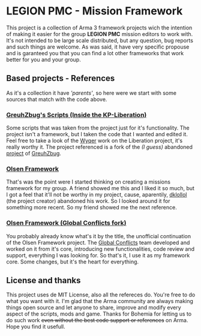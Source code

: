 # LEGION PMC - Mission Framework

This project is a collection of Arma 3 framework projects wich the intention of making it easier for the group **LEGION PMC** mission editors to work with. It's not intended to be large scale distributed, but any question, bug reports and such things are welcome. As was said, it have very specific propouse and is garanteed you that you can find a lot other frameworks that work better for you and your group.

## Based projects - References

As it's a collection it have *'parents'*, so here were we start with some sources that match with the code above.

### [GreuhZbug's Scripts (Inside the KP-Liberation)](https://github.com/KillahPotatoes/KP-Liberation)
Some scripts that was taken from the project just for it's functionality. The project isn't a framework, but I taken the code that I wanted and edited it.
Feel free to take a look of the [Wyqer](https://github.com/Wyqer) work on the Liberation project, it's really worthy it.
The project referenced is a fork of the *(I guess)* abandoned [project](https://github.com/GreuhZbug/greuh_liberation.Altis) of [GreuhZbug](https://github.com/GreuhZbug).

### [Olsen Framework](https://github.com/dklollol/Olsen-Framework-Arma-3)
That's was the point were I started thinking on creating a missions framework for my group. A friend showed me this and I liked it so much, but I got a feel that it'll not be worthy in my project, cause, aparentily, [dklollol](https://github.com/dklollol) (the project creator) abandoned his work. So I looked around it for something more recent.
So my friend showed me the next reference.

### [Olsen Framework (Global Conflicts fork)](https://github.com/Global-Conflicts-ArmA/Olsen-Framework-Arma-3)
You probably already know what's it by the title, the unofficial continuation of the Olsen Framework project. The [Global Conflicts](https://github.com/Global-Conflicts-ArmA) team developed and worked on it from it's core, introducing new functionalities, code review and support, everything I was looking for. So that's it, I use it as my framework core. Some changes, but it's the heart for everything.


## License and thanks

This project uses de MIT License, also all the refereces do. You're free to do what you want with it. I'm glad that the Arma community are always making things open source and let anyone to share, improve and modify every aspect of the scripts, mods and game.
Thanks for Bohemia for letting us to do such work ~~even without the best code support or references~~ on Arma.
Hope you find it usefull.
